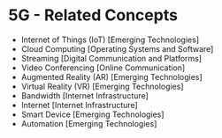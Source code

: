 # 5G - Related Concepts

- Internet of Things (IoT) [Emerging Technologies]
- Cloud Computing [Operating Systems and Software]
- Streaming [Digital Communication and Platforms]
- Video Conferencing [Online Communication]
- Augmented Reality (AR) [Emerging Technologies]
- Virtual Reality (VR) [Emerging Technologies]
- Bandwidth [Internet Infrastructure]
- Internet [Internet Infrastructure]
- Smart Device [Emerging Technologies]
- Automation [Emerging Technologies]

